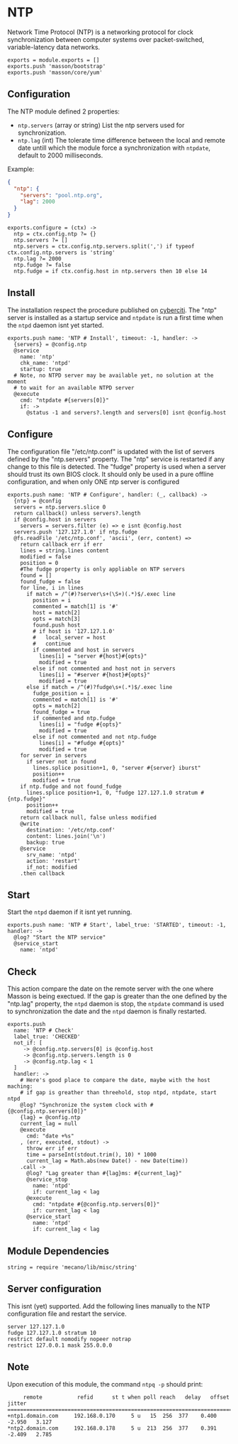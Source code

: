 
# NTP

Network Time Protocol (NTP) is a networking protocol for clock synchronization
between computer systems over packet-switched, variable-latency data networks.

    exports = module.exports = []
    exports.push 'masson/bootstrap'
    exports.push 'masson/core/yum'

## Configuration

The NTP module defined 2 properties:

*   `ntp.servers` (array or string)
    List the ntp servers used for synchronization.
*   `ntp.lag` (int)
    The tolerate time difference between the local and remote date untill which
    the module force a synchronization with `ntpdate`, default to 2000
    milliseconds.


Example:

```json
{
  "ntp": {
    "servers": "pool.ntp.org",
    "lag": 2000
  }
}
```

    exports.configure = (ctx) ->
      ntp = ctx.config.ntp ?= {}
      ntp.servers ?= []
      ntp.servers = ctx.config.ntp.servers.split(',') if typeof ctx.config.ntp.servers is 'string'
      ntp.lag ?= 2000
      ntp.fudge ?= false
      ntp.fudge = if ctx.config.host in ntp.servers then 10 else 14

## Install

The installation respect the procedure published on [cyberciti][cyberciti]. The
"ntp" server is installed as a startup service and `ntpdate` is run a first
time when the `ntpd` daemon isnt yet started.

    exports.push name: 'NTP # Install', timeout: -1, handler: ->
      {servers} = @config.ntp
      @service
        name: 'ntp'
        chk_name: 'ntpd'
        startup: true
      # Note, no NTPD server may be available yet, no solution at the moment
      # to wait for an available NTPD server
      @execute
        cmd: "ntpdate #{servers[0]}"
        if: ->
          @status -1 and servers?.length and servers[0] isnt @config.host

## Configure

The configuration file "/etc/ntp.conf" is updated with the list of servers
defined by the "ntp.servers" property. The "ntp" service is restarted if any
change to this file is detected.
The "fudge" property is used when a server should trust its own BIOS clock.
It should only be used in a pure offline configuration,
and when only ONE ntp server is configured

    exports.push name: 'NTP # Configure', handler: (_, callback) ->
      {ntp} = @config
      servers = ntp.servers.slice 0
      return callback() unless servers?.length
      if @config.host in servers
        servers = servers.filter (e) => e isnt @config.host
      servers.push '127.127.1.0' if ntp.fudge
      @fs.readFile '/etc/ntp.conf', 'ascii', (err, content) =>
        return callback err if err
        lines = string.lines content
        modified = false
        position = 0
        #The fudge property is only appliable on NTP servers
        found = []
        found_fudge = false
        for line, i in lines
          if match = /^(#)?server\s+(\S+)(.*)$/.exec line
            position = i
            commented = match[1] is '#'
            host = match[2]
            opts = match[3]
            found.push host
            # if host is '127.127.1.0'
            #   local_server = host
            #   continue
            if commented and host in servers
              lines[i] = "server #{host}#{opts}"
              modified = true
            else if not commented and host not in servers
              lines[i] = "#server #{host}#{opts}"
              modified = true
          else if match = /^(#)?fudge\s+(.*)$/.exec line
            fudge_position = i
            commented = match[1] is '#'
            opts = match[2]
            found_fudge = true
            if commented and ntp.fudge
              lines[i] = "fudge #{opts}"
              modified = true
            else if not commented and not ntp.fudge
              lines[i] = "#fudge #{opts}"
              modified = true
        for server in servers
          if server not in found
            lines.splice position+1, 0, "server #{server} iburst"
            position++
            modified = true
        if ntp.fudge and not found_fudge
          lines.splice position+1, 0, "fudge 127.127.1.0 stratum #{ntp.fudge}"
          position++
          modified = true
        return callback null, false unless modified
        @write
          destination: '/etc/ntp.conf'
          content: lines.join('\n')
          backup: true
        @service
          srv_name: 'ntpd'
          action: 'restart'
          if_not: modified
        .then callback

## Start

Start the `ntpd` daemon if it isnt yet running.

    exports.push name: 'NTP # Start', label_true: 'STARTED', timeout: -1, handler: ->
      @log? "Start the NTP service"
      @service_start
        name: 'ntpd'

## Check

This action compare the date on the remote server with the one where Masson is
being exectued. If the gap is greater than the one defined by the "ntp.lag"
property, the `ntpd` daemon is stop, the `ntpdate` command is used to
synchronization the date and the `ntpd` daemon is finally restarted.

    exports.push
      name: 'NTP # Check'
      label_true: 'CHECKED'
      not_if: [
         -> @config.ntp.servers[0] is @config.host
         -> @config.ntp.servers.length is 0
         -> @config.ntp.lag < 1
      ]
      handler: ->
        # Here's good place to compare the date, maybe with the host maching:
        # if gap is greather than threehold, stop ntpd, ntpdate, start ntpd
        @log? "Synchronize the system clock with #{@config.ntp.servers[0]}"
        {lag} = @config.ntp
        current_lag = null
        @execute
          cmd: "date +%s"
        , (err, executed, stdout) ->
          throw err if err
          time = parseInt(stdout.trim(), 10) * 1000
          current_lag = Math.abs(new Date() - new Date(time))
        .call ->
          @log? "Lag greater than #{lag}ms: #{current_lag}"
          @service_stop
            name: 'ntpd'
            if: current_lag < lag
          @execute
            cmd: "ntpdate #{@config.ntp.servers[0]}"
            if: current_lag < lag
          @service_start
            name: 'ntpd'
            if: current_lag < lag

## Module Dependencies

    string = require 'mecano/lib/misc/string'

## Server configuration

This isnt (yet) supported. Add the following lines manually to the NTP
configuration file and restart the service.

```
server 127.127.1.0
fudge 127.127.1.0 stratum 10
restrict default nomodify nopeer notrap
restrict 127.0.0.1 mask 255.0.0.0
```

## Note

Upon execution of this module, the command `ntpq -p` should print:

```
     remote           refid      st t when poll reach   delay   offset  jitter
==============================================================================
+ntp1.domain.com     192.168.0.170     5 u   15  256  377    0.400   -2.950   3.127
*ntp2.domain.com     192.168.0.178     5 u  213  256  377    0.391   -2.409   2.785
```

[cyberciti]: http://www.cyberciti.biz/faq/howto-install-ntp-to-synchronize-server-clock/
